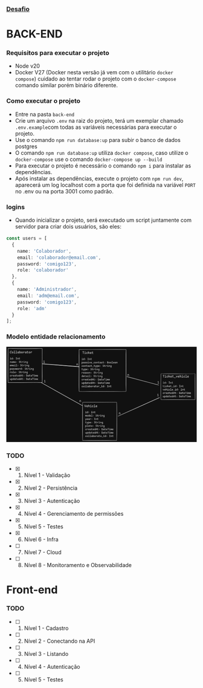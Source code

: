### [Desafio](https://github.com/comigotech/avaliacao-candidatos-fullstack)


# BACK-END
### Requisitos para executar o projeto
- Node v20
- Docker V27 (Docker nesta versão já vem com o utilitário `docker compose`) cuidado ao tentar rodar o projeto com o `docker-compose` comando similar porém binário diferente.

### Como executar o projeto

- Entre na pasta `back-end`
- Crie um arquivo ``.env`` na raiz do projeto, terá um exemplar chamado ``.env.example``com todas as variáveis necessárias para executar o projeto.
- Use o comando ``npm run database:up`` para subir o banco de dados postgres
- O comando ``npm run database:up`` utiliza `docker compose`, caso utilize o `docker-compose` use o comando `docker-compose up --build`
- Para executar o projeto é necessário o comando `npm i` para instalar as dependências.
- Após instalar as dependências, execute o projeto com `npm run dev`, aparecerá um log localhost com a porta que foi definida na variável `PORT` no .env ou na porta 3001 como padrão.

### logins
- Quando inicializar o projeto, será executado um script juntamente com servidor para criar dois usuários, são eles:   
```typescript
const users = [
  {
    name: 'Colaborador',
    email: 'colaborador@email.com',
    password: 'comigo123',
    role: 'colaborador'
  },
  {
    name: 'Administrador',
    email: 'adm@email.com',
    password: 'comigo123',
    role: 'adm'
  }
];
```
 
### Modelo entidade relacionamento

 ![ER](./diagram.png "Logotipo do Projeto")

### TODO
- [x] 1. Nível 1 - Validação
- [x] 2. Nível 2 - Persistência
- [x] 3. Nível 3 - Autenticação
- [x] 4. Nível 4 - Gerenciamento de permissões
- [x] 5. Nível 5 - Testes
- [x] 6. Nível 6 - Infra
- [ ] 7. Nível 7 - Cloud
- [ ] 8. Nível 8 - Monitoramento e Observabilidade

# Front-end

### TODO
- [ ] 1. Nível 1 - Cadastro
- [ ] 2. Nível 2 - Conectando na API
- [ ] 3. Nível 3 - Listando
- [ ] 4. Nível 4 - Autenticação
- [ ] 5. Nível 5 - Testes 
